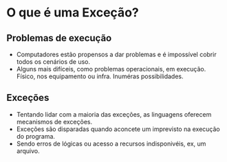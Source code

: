 # O que é uma Exceção?
## Problemas de execução
- Computadores estão propensos a dar problemas e é impossível cobrir todos os cenários de uso.
- Alguns mais difíceis, como problemas operacionais, em execução. Físico, nos equipamento ou infra. Inuméras 
  possibilidades.

## Exceções
- Tentando lidar com a maioria das exceções, as linguagens oferecem mecanismos de exceções.
- Exceções são disparadas quando aconcete um imprevisto na execução do programa.
- Sendo erros de lógicas ou acesso a recursos indisponivéis, ex, um arquivo.